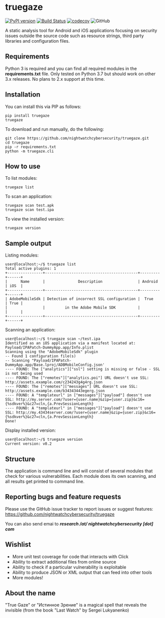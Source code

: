 # truegaze
[![PyPI version](https://badge.fury.io/py/truegaze.svg)](https://badge.fury.io/py/truegaze)
[![Build Status](https://travis-ci.org/nightwatchcybersecurity/truegaze.svg?branch=master)](https://travis-ci.org/nightwatchcybersecurity/truegaze)
[![codecov](https://codecov.io/gh/nightwatchcybersecurity/truegaze/branch/master/graph/badge.svg)](https://codecov.io/gh/nightwatchcybersecurity/truegaze)
![GitHub](https://img.shields.io/github/license/nightwatchcybersecurity/truegaze.svg)

A static analysis tool for Android and iOS applications focusing on security issues outside the
source code such as resource strings, third party libraries and configuration files.

## Requirements
Python 3 is required and you can find all required modules in the **requirements.txt** file.
Only tested on Python 3.7 but should work on other 3.x releases. No plans to 2.x support at
this time.

## Installation
You can install this via PIP as follows:
```
pip install truegaze
truegaze
```
To download and run manually, do the following:
```
git clone https://github.com/nightwatchcybersecurity/truegaze.git
cd truegaze
pip -r requirements.txt
python -m truegaze.cli
```

## How to use 
To list modules:
```
truegaze list
```
To scan an application:
```
truegaze scan test.apk
truegaze scan test.ipa
```
To view the installed version:
```
truegaze version
```

## Sample output
Listing modules:
```
user@localhost:~/$ truegaze list
Total active plugins: 1
+----------------+------------------------------------------+---------+------+
|      Name      |               Description                | Android | iOS  |
+----------------+------------------------------------------+---------+------+
| AdobeMobileSdk | Detection of incorrect SSL configuration |  True   | True |
|                |         in the Adobe Mobile SDK          |         |      |
+----------------+------------------------------------------+---------+------+
```

Scanning an application:
```
user@localhost:~/$ truegaze scan ~/test.ipa
Identified as an iOS application via a manifest located at: Payload/IPAPatch-DummyApp.app/Info.plist
Scanning using the "AdobeMobileSdk" plugin
-- Found 1 configuration file(s)
-- Scanning "Payload/IPAPatch-DummyApp.app/Base.lproj/ADBMobileConfig.json'
---- FOUND: The ["analytics"]["ssl"] setting is missing or false - SSL is not being used
---- FOUND: The ["remotes"]["analytics.poi"] URL doesn't use SSL: http://assets.example.com/c234243g4g4rg.json
---- FOUND: The ["remotes"]["messages"] URL doesn't use SSL: http://assets.example.com/b34343443egerg.json
---- FOUND: A "templateurl" in ["messages"]["payload"] doesn't use SSL: http://my.server.com/?user={user.name}&zip={user.zip}&c16={%sdkver%}&c27=cln,{a.PrevSessionLength}
---- FOUND: A "templateurl" in ["messages"]["payload"] doesn't use SSL: http://my.43434server.com/?user={user.name}&zip={user.zip}&c16={%sdkver%}&c27=cln,{a.PrevSessionLength}
Done!
```

Display installed version:
```
user@localhost:~/$ truegaze version
Current version: v0.2
```

## Structure
The application is command line and will consist of several modules that check for various
vulnerabilities. Each module does its own scanning, and all results get printed to command line.

## Reporting bugs and feature requests
Please use the GitHub issue tracker to report issues or suggest features:
https://github.com/nightwatchcybersecurity/truegaze

You can also send emai to ***research /at/ nightwatchcybersecurity [dot] com***

## Wishlist
   * More unit test coverage for code that interacts with Click 
   * Ability to extract additional files from online source
   * Ability to check if a particular vulnerability is exploitable
   * Ability to produce JSON or XML output that can feed into other tools
   * More modules!

## About the name
"True Gaze" or "Истинное Зрение" is a magical spell that reveals the invisible (from the book "Last Watch" by Sergei Lukyanenko)